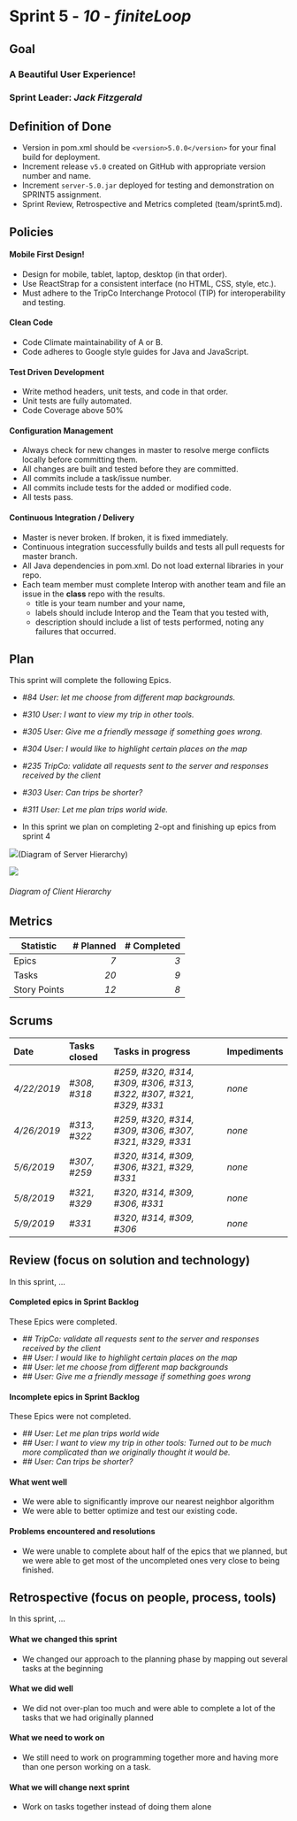 # Sprint 5 - *10* - *finiteLoop*

## Goal

### A Beautiful User Experience!
### Sprint Leader: *Jack Fitzgerald*

## Definition of Done

* Version in pom.xml should be `<version>5.0.0</version>` for your final build for deployment.
* Increment release `v5.0` created on GitHub with appropriate version number and name.
* Increment `server-5.0.jar` deployed for testing and demonstration on SPRINT5 assignment.
* Sprint Review, Retrospective and Metrics completed (team/sprint5.md).


## Policies

#### Mobile First Design!
* Design for mobile, tablet, laptop, desktop (in that order).
* Use ReactStrap for a consistent interface (no HTML, CSS, style, etc.).
* Must adhere to the TripCo Interchange Protocol (TIP) for interoperability and testing.
#### Clean Code
* Code Climate maintainability of A or B.
* Code adheres to Google style guides for Java and JavaScript.
#### Test Driven Development
* Write method headers, unit tests, and code in that order.
* Unit tests are fully automated.
* Code Coverage above 50%
#### Configuration Management
* Always check for new changes in master to resolve merge conflicts locally before committing them.
* All changes are built and tested before they are committed.
* All commits include a task/issue number.
* All commits include tests for the added or modified code.
* All tests pass.
#### Continuous Integration / Delivery 
* Master is never broken.  If broken, it is fixed immediately.
* Continuous integration successfully builds and tests all pull requests for master branch.
* All Java dependencies in pom.xml.  Do not load external libraries in your repo. 
* Each team member must complete Interop with another team and file an issue in the **class** repo with the results.
  * title is your team number and your name, 
  * labels should include Interop and the Team that you tested with, 
  * description should include a list of tests performed, noting any failures that occurred.

## Plan

This sprint will complete the following Epics.

* *#84 User: let me choose from different map backgrounds.* 
* *#310 User: I want to view my trip in other tools.* 
* *#305 User: Give me a friendly message if something goes wrong.*  
* *#304 User: I would like to highlight certain places on the map* 
* *#235 TripCo: validate all requests sent to the server and responses received by the client*  
* *#303 User: Can trips be shorter?* 
* *#311 User: Let me plan trips world wide.* 


* In this sprint we plan on completing 2-opt and finishing up epics from sprint 4

![](images/ServerDiagram.jpeg)(Diagram of Server Hierarchy)

![](images/sprint5clientDiagram.jpg)
###### *Diagram of Client Hierarchy*

## Metrics

| Statistic | # Planned | # Completed |
| --- | ---: | ---: |
| Epics | *7* | *3* |
| Tasks |  *20*   | *9* | 
| Story Points |  *12*  | *8* | 

## Scrums

| Date | Tasks closed  | Tasks in progress | Impediments |
| :--- | :--- | :--- | :--- |
| *4/22/2019* | *#308, #318* | *#259, #320, #314, #309, #306, #313, #322, #307, #321, #329, #331* | *none* | 
| *4/26/2019* | *#313, #322* | *#259, #320, #314, #309, #306, #307, #321, #329, #331* | *none* |
| *5/6/2019* | *#307, #259* | *#320, #314, #309, #306, #321, #329, #331* | *none* |
| *5/8/2019* | *#321, #329* | *#320, #314, #309, #306, #331* | *none* |
| *5/9/2019* | *#331* | *#320, #314, #309, #306* | *none* |
## Review (focus on solution and technology)

In this sprint, ...

#### Completed epics in Sprint Backlog 

These Epics were completed.

* *## TripCo: validate all requests sent to the server and responses received by the client*
* *## User: I would like to highlight certain places on the map*
* *## User: let me choose from different map backgrounds*
* *## User: Give me a friendly message if something goes wrong*

#### Incomplete epics in Sprint Backlog 

These Epics were not completed.

* *## User: Let me plan trips world wide*
* *## User: I want to view my trip in other tools: Turned out to be much more complicated than we originally thought it would be.*
* *## User: Can trips be shorter?*

#### What went well

* We were able to significantly improve our nearest neighbor algorithm
* We were able to better optimize and test our existing code.

#### Problems encountered and resolutions

* We were unable to complete about half of the epics that we planned, but we were able to get most of the uncompleted ones
very close to being finished. 

## Retrospective (focus on people, process, tools)

In this sprint, ...

#### What we changed this sprint

* We changed our approach to the planning phase by mapping out several tasks at the beginning

#### What we did well

* We did not over-plan too much and were able to complete a lot of the tasks that we had originally planned

#### What we need to work on

* We still need to work on programming together more and having more than one person working on a task. 

#### What we will change next sprint 

* Work on tasks together instead of doing them alone
